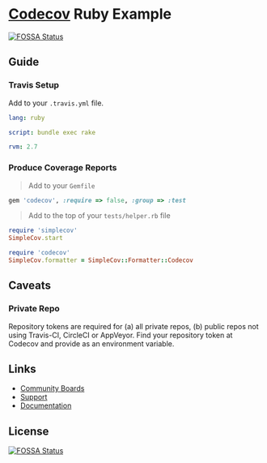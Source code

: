 # [Codecov](http://codecov.io) Ruby Example
[![FOSSA Status](https://app.fossa.com/api/projects/git%2Bgithub.com%2Fcodecov%2Fexample-ruby.svg?type=shield)](https://app.fossa.com/projects/git%2Bgithub.com%2Fcodecov%2Fexample-ruby?ref=badge_shield)


## Guide

### Travis Setup

Add to your `.travis.yml` file.
```yml
lang: ruby

script: bundle exec rake

rvm: 2.7
```

### Produce Coverage Reports

> Add to your `Gemfile`

```ruby
gem 'codecov', :require => false, :group => :test
```

> Add to the top of your `tests/helper.rb` file

```ruby
require 'simplecov'
SimpleCov.start

require 'codecov'
SimpleCov.formatter = SimpleCov::Formatter::Codecov
```

## Caveats
### Private Repo
Repository tokens are required for (a) all private repos, (b) public repos not using Travis-CI, CircleCI or AppVeyor. Find your repository token at Codecov and provide as an environment variable.

## Links
- [Community Boards](https://community.codecov.io)
- [Support](https://codecov.io/support)
- [Documentation](https://docs.codecov.io)


## License
[![FOSSA Status](https://app.fossa.com/api/projects/git%2Bgithub.com%2Fcodecov%2Fexample-ruby.svg?type=large)](https://app.fossa.com/projects/git%2Bgithub.com%2Fcodecov%2Fexample-ruby?ref=badge_large)
